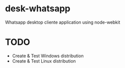 # desk-whatsapp
Whatsapp desktop cliente application using node-webkit

TODO
====

* Create & Test Windows distribution
* Create & Test Linux distribution
